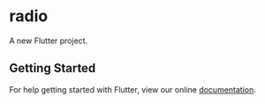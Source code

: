 # radio

A new Flutter project.

## Getting Started

For help getting started with Flutter, view our online
[documentation](https://flutter.io/).
